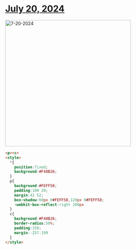 # [July 20, 2024](https://cssbattle.dev/play/74fe9XcTz4tjx4iscBz9)

<img src="https://firebasestorage.googleapis.com/v0/b/cssbattleapp.appspot.com/o/user%2Fummd3POvEDfFyeFvVdOMG3OOrwE2%2Ftargets%2Ftarget_pMOTIYD@2x.png?alt=media" width="400" alt="7-20-2024" />

```html
<p><c>
<style>
  *{
    position:fixed;
    background:#F48B26;
  }
  p{
    background:#FEFF58;
    padding:100 20;
    margin:42 52;
    box-shadow:60px 0#FEFF58,120px 0#FEFF58;
    -webkit-box-reflect:right 200px
  }
  c{
    background:#F48B26;
    border-radius:50%;
    padding:150;
    margin:-257-199
  }
</style>
```
